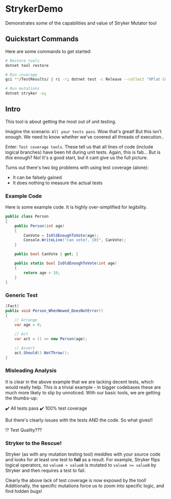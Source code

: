# StrykerDemo
Demonstrates some of the capabilities and value of Stryker Mutator tool

## Quickstart Commands
Here are some commands to get started:
``` bash
# Restore tools
dotnet tool restore

# Run coverage
gci **/TestResults/ | ri -r; dotnet test -c Release --collect "XPlat Code Coverage"; dotnet reportgenerator -targetdir:coveragereport -reports:**/coverage.cobertura.xml -reporttypes:"html"; start coveragereport/index.html;

# Run mutations
dotnet stryker -o;
```

## Intro
This tool is about getting the most out of unit testing.

Imagine the scenario: `All your tests pass`.
Wow that's great! But this isn't enough. We need to know whether we've covered all threads of execution..

Enter: `Test coverage tools`.
These tell us that all lines of code (include logical branches) have been hit during unit tests.
Again, this is fab... But is *this* enough? No! It's a good start, but it cant give us the full picture.

Turns out there's two big problems with using test coverage (alone):
- It can be falsely gained  
- It does nothing to measure the actual tests

### Example Code
Here is some example code. It is highly over-simplified for legibility.
``` csharp
public class Person
{
    public Person(int age)
    {
        CanVote = IsOldEnoughToVote(age);
        Console.WriteLine("can vote?, {0}", CanVote);
    }

    public bool CanVote { get; }

    public static bool IsOldEnoughToVote(int age)
    {
        return age > 18;
    }
}
```

### Generic Test
``` csharp
[Fact]
public void Person_WhenNewed_DoesNotError()
{
    // Arrange
    var age = 0;

    // Act
    var act = () => new Person(age);

    // Assert
    act.Should().NotThrow();
}
```

### Misleading Analysis
It is clear in the above example that we are lacking decent tests, which would really help.
This is a trivial example - in bigger codebases these are much more likely to slip by unnoticed.
With our basic tools, we are getting the thumbs-up:

:heavy_check_mark: All tests pass
:heavy_check_mark: 100% test coverage

But there's clearly issues with the tests AND the code. So what gives!!

:interrobang: Test Quality???

### Stryker to the Rescue!
Stryker (as with any mutation testing tool) meddles with your source code and looks for at least one test to **fail** as a result.
For example, Stryker flips logical operators, so `valueA > valueB` is mutated to `valueA >= valueB` by Stryker and then requires a test to fail.

Clearly the above lack of test coverage is now exposed by the tool!
Additionally, the specific mutations force us to zoom into specific logic, and find hidden bugs!
